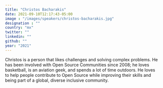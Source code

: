```yaml
---
title: "Christos Bacharakis"
date: 2021-09-10T12:17:43-05:00
image : "/images/speakers/christos-bacharakis.jpg"
designation : ""
country: "mx"
twitter: ""
linkedin: ""
github: ""
year: "2021"
---
```


Christos is a person that likes challenges and solving complex problems. He has been involved with Open Source Communities since 2008; he loves basketball, is an aviation geek, and spends a lot of time outdoors. He loves to help people contribute to Open Source while improving their skills and being part of a global, diverse inclusive community.